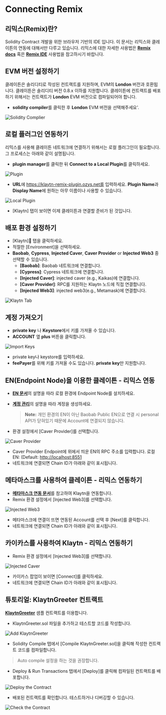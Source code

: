 # Connecting Remix

## 리믹스(Remix)란? <a href="#what-is-remix" id="what-is-remix"></a>

Solidity Contract 개발을 위한 브라우저 기반의 IDE 입니다. 이 문서는 리믹스와 클레이튼의 연동에 대해서만 다루고 있습니다. 리믹스에 대한 자세한 사용법은 [ **Remix docs**](https://remix-ide.readthedocs.io/en/latest/) 혹은 [**Remix IDE**](https://remix.ethereum.org/) 사용법을 참고하시기 바랍니다.

## EVM 버전 설정하기 <a href="#setup-evm-version" id="setup-evm-version"></a>

클레이튼은 솔리디티로 작성된 컨트랙트를 지원하며, EVM의 **London** 버전과 호환됩니다. 클레이튼은 솔리디티 버전 0.8.x 이하를 지원합니다. 클레이튼에 컨트랙트를 배포하기 위해서는 컨트랙트가  **London** EVM 버전으로 컴파일되어야 합니다.

* **solidity compiler**를 클릭한 후 **London** EVM 버전을 선택해주세요'.

![Solidity Complier](img/remix-solidity-compiler.png)

## 로컬 플러그인 연동하기 <a href="#connect-to-a-local-plugin" id="connect-to-a-local-plugin"></a>

리믹스를 사용해 클레이튼 네트워크에 연결하기 위해서는 로컬 플러그인이 필요합니다. 그 프로세스는 아래와 같이 설명됩니다.

* **plugin manager**를 클릭한 뒤 **Connect to a Local Plugin**를 클릭하세요.

![Plugin](../../bapp/tutorials/img/remix-environment-plugin.png)

* **URL**에 https://klaytn-remix-plugin.ozys.net를 입력하세요. **Plugin Name**과 **Display Name**에 원하는 아무 이름이나 사용할 수 있습니다.

![Local Plugin](../../bapp/tutorials/img/remix-local-plugin.png)

* [Klaytn] 탭이 보이면 이제 클레이튼과 연결할 준비가 된 것입니다.

## 배포 환경 설정하기<a href="#setting-up-the-deployment-environment" id="setting-up-the-deployment-environment"></a>

* [Klaytn] 탭을 클릭하세요.
* 적절한 [Environment]을 선택하세요.
* **Baobab**, **Cypress**, **Injected Caver**, **Caver Provider** or **Injected Web3** 중 선택할 수 있습니다.
  * **[Baobab]**: Baobab 네트워크에 연결합니다.
  * **[Cypress]**: Cypress 네트워크에 연결합니다.
  * **\[Injected Caver]**: injected caver (e.g., Kaikas)에 연결합니다.
  * **[Caver Provider]**: RPC를 지원하는 Klaytn 노드에 직접 연결합니다.
  * **\[Injected Web3]**: injected web3(e.g., Metamask)에 연결합니다.

![Klaytn Tab](../../bapp/tutorials/img/remix-klaytn-tab.png)

## 계정 가져오기<a href="#import-account" id="import-account"></a>

* **private key** 나 **Keystore**에서 키를 가져올 수 있습니다.
* **ACCOUNT** 옆 **plus** 버튼을 클릭합니다.

![Import Keys](../../bapp/tutorials/img/remix-klaytn-import-account.png)

* private key나 keystore를 입력하세요.
* **feePayer**를 위해 키를 가져올 수도 있습니다. **private key**만 지원합니다.

## EN(Endpoint Node)을 이용한 클레이튼 - 리믹스 연동<a href="#connecting-klaytn-remix-using-en" id="connecting-klaytn-remix-using-en"></a>

* [**EN 문서**](https://docs.klaytn.foundation/getting-started/quick-start/launch-an-en)의 설명을 따라 로컬 환경에 Endpoint Node를 설치하세요.
*   [**계정 관리**](https://docs.klaytn.foundation/getting-started/account)의 설명을 따라 계정을 생성하세요.

    > **Note:** 개인 환경의 EN이 아닌 Baobab Public EN으로 연결 시 personal API가 닫혀있기 때문에 Account에 연결되지 않습니다.
* 환경 설정에서 [Caver Provider]를 선택합니다.

![Caver Provider](img/env-caver-provider.png)

* Caver Provider Endpoint에 위에서 띄운 EN의 RPC 주소를 입력합니다. 로컬 EN: (Default: [http://localhost:8551](http://localhost:8551/)
* 네트워크에 연결되면 Chain ID가 아래와 같이 표시됩니다.

## 메타마스크를 사용하여 클레이튼 - 리믹스 연동하기<a href="#connecting-klaytn-remix-using-metamask" id="connecting-klaytn-remix-using-metamask"></a>

* [**메타마스크 연동 문서**](https://docs.klaytn.foundation/dapp/tutorials/connecting-metamask)를 참고하여 Klaytn을 연동합니다.
* Remix 환경 설정에서 [Injected Web3]를 선택합니다.

![Injected Web3](img/env-injected-web3.png)

* 메타마스크에 연결이 뜨면 연동된 Account를 선택 후 [Next]를 클릭합니다.
* 네트워크에 연결되면 Chain ID가 아래와 같이 표시됩니다.

## 카이카스를 사용하여 Klaytn - 리믹스 연동하기<a href="#connecting-klaytn-remix-using-kaikas" id="connecting-klaytn-remix-using-kaikas"></a>

* Remix 환경 설정에서 [Injected Web3]를 선택합니다.

![Injected Caver](img/env-injected-caver.png)

* 카이카스 팝업이 보이면 [Connect]를 클릭하세요.
* 네트워크에 연결되면 Chain ID가 아래와 같이 표시됩니다.

## 튜토리얼: KlaytnGreeter 컨트랙트 <a href="#tutorial-klaytngreeter-contract" id="tutorial-klaytngreeter-contract"></a>

[**KlaytnGreeter**](https://docs.klaytn.foundation/smart-contract/sample-contracts/klaytngreeter) 샘플 컨트랙트를 이용합니다.

* KlaytnGreeter.sol 파일을 추가하고 테스트할 코드를 작성합니다.

![Add KlaytnGreeter](../../bapp/tutorials/img/remix-add-klaytngreeter.png)

* Solidity Compile 탭에서 [Compile KlaytnGreeter.sol]을 클릭해 작성한 컨트랙트 코드를 컴파일합니다.

> Auto compile 설정을 하는 것을 권장합니다.

* Deploy & Run Transactions 탭에서 [Deploy]를 클릭해 컴파일된 컨트랙트를 배포합니다.

![Deploy the Contract](../../bapp/tutorials/img/remix-deploy-run-tx.png)

* 배포된 컨트랙트를 확인합니다. 테스트하거나 디버깅할 수 있습니다.

![Check the Contract](../../bapp/tutorials/img/remix-test-or-debug.png)
